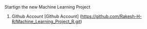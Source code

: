 Startign the new Machine Learning Project

1. Github Account
[Github Account] (https://github.com/Rakesh-H-R/Machine_Learning_Project_R.git)